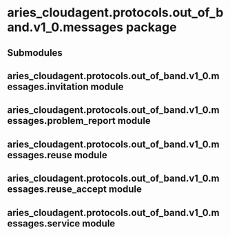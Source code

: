 # aries_cloudagent.protocols.out_of_band.v1_0.messages package

## Submodules

## aries_cloudagent.protocols.out_of_band.v1_0.messages.invitation module

## aries_cloudagent.protocols.out_of_band.v1_0.messages.problem_report module

## aries_cloudagent.protocols.out_of_band.v1_0.messages.reuse module

## aries_cloudagent.protocols.out_of_band.v1_0.messages.reuse_accept module

## aries_cloudagent.protocols.out_of_band.v1_0.messages.service module
